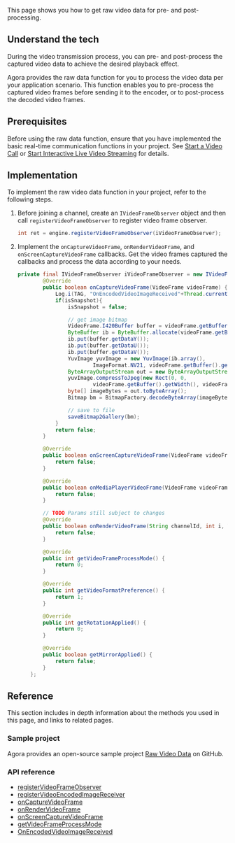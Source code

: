 This page shows you how to get raw video data for pre- and post-processing.

## Understand the tech

During the video transmission process, you can pre- and post-process the captured video data to achieve the desired playback effect.

Agora provides the raw data function for you to process the video data per your application scenario. This function enables you to pre-process the captured video frames before sending it to the encoder, or to post-process the decoded video frames.

## Prerequisites

Before using the raw data function, ensure that you have implemented the basic real-time communication functions in your project. See [Start a Video Call](https://docs.agora.io/en/Interactive%20Broadcast/start_call_android) or [Start Interactive Live Video Streaming](https://docs.agora.io/en/Interactive%20Broadcast/start_live_android) for details.

## Implementation

To implement the raw video data function in your project, refer to the following steps.

1. Before joining a channel, create an `IVideoFrameObserver` object and then call `registerVideoFrameObserver` to register video frame observer.

    ```java
    int ret = engine.registerVideoFrameObserver(iVideoFrameObserver);
    ```

2. Implement the `onCaptureVideoFrame`, `onRenderVideoFrame`, and `onScreenCaptureVideoFrame` callbacks. Get the video frames captured the callbacks and process the data according to your needs.

    ```java
    private final IVideoFrameObserver iVideoFrameObserver = new IVideoFrameObserver() {
            @Override
            public boolean onCaptureVideoFrame(VideoFrame videoFrame) {
                Log.i(TAG, "OnEncodedVideoImageReceived"+Thread.currentThread().getName());
                if(isSnapshot){
                    isSnapshot = false;

                    // get image bitmap
                    VideoFrame.I420Buffer buffer = videoFrame.getBuffer().toI420();
                    ByteBuffer ib = ByteBuffer.allocate(videoFrame.getBuffer().getHeight() * videoFrame.getBuffer().getWidth() * 2);
                    ib.put(buffer.getDataY());
                    ib.put(buffer.getDataU());
                    ib.put(buffer.getDataV());
                    YuvImage yuvImage = new YuvImage(ib.array(),
                            ImageFormat.NV21, videoFrame.getBuffer().getWidth(), videoFrame.getBuffer().getHeight(), null);
                    ByteArrayOutputStream out = new ByteArrayOutputStream();
                    yuvImage.compressToJpeg(new Rect(0, 0,
                            videoFrame.getBuffer().getWidth(), videoFrame.getBuffer().getHeight()), 50, out);
                    byte[] imageBytes = out.toByteArray();
                    Bitmap bm = BitmapFactory.decodeByteArray(imageBytes, 0, imageBytes.length);

                    // save to file
                    saveBitmap2Gallery(bm);
                }
                return false;
            }

            @Override
            public boolean onScreenCaptureVideoFrame(VideoFrame videoFrame) {
                return false;
            }

            @Override
            public boolean onMediaPlayerVideoFrame(VideoFrame videoFrame, int i) {
                return false;
            }

            // TODO Params still subject to changes
            @Override
            public boolean onRenderVideoFrame(String channelId, int i, VideoFrame videoFrame) {
                return false;
            }

            @Override
            public int getVideoFrameProcessMode() {
                return 0;
            }

            @Override
            public int getVideoFormatPreference() {
                return 1;
            }

            @Override
            public int getRotationApplied() {
                return 0;
            }

            @Override
            public boolean getMirrorApplied() {
                return false;
            }
        };
    ```

## Reference

This section includes in depth information about the methods you used in this page, and links to related pages.

### Sample project

Agora provides an open-source sample project [Raw Video Data](https://github.com/AgoraIO/API-Examples/blob/dev/3.6.200/Android/APIExample/app/src/main/java/io/agora/api/example/examples/advanced/ProcessRawData.java) on GitHub.

### API reference

- [registerVideoFrameObserver]()
- [registerVideoEncodedImageReceiver]()
- [onCaptureVideoFrame]()
- [onRenderVideoFrame]()
- [onScreenCaptureVideoFrame]()
- [getVideoFrameProcessMode]()
- [OnEncodedVideoImageReceived]()
